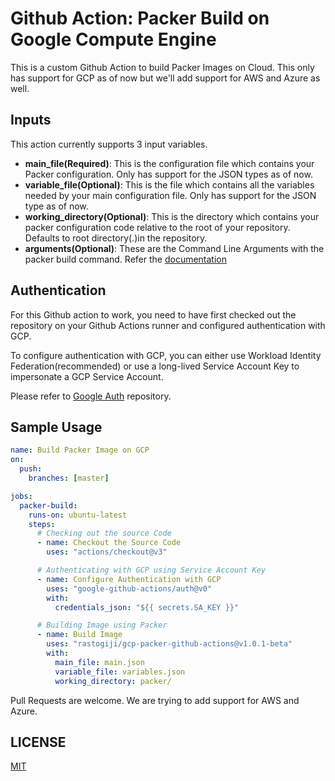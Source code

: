 # Github Action: Packer Build on Google Compute Engine

This is a custom Github Action to build Packer Images on Cloud. This only has support for GCP as of now but we'll add support for AWS and Azure as well.

## Inputs

This action currently supports 3 input variables.

- **main_file(Required)**: This is the configuration file which contains your Packer configuration. Only has support for the JSON types as of now.
- **variable_file(Optional)**: This is the file which contains all the variables needed by your main configuration file. Only has support for the JSON type as of now.
- **working_directory(Optional)**: This is the directory which contains your packer configuration code relative to the root of your repository. Defaults to root directory(.)in the repository.
- **arguments(Optional)**: These are the Command Line Arguments with the packer build command. Refer the [documentation](https://www.packer.io/docs/commands/build)

## Authentication

For this Github action to work, you need to have first checked out the repository on your Github Actions runner and configured authentication with GCP.

To configure authentication with GCP, you can either use Workload Identity Federation(recommended) or use a long-lived Service Account Key to impersonate a GCP Service Account.

Please refer to [Google Auth](https://github.com/google-github-actions/auth) repository.

## Sample Usage

```yaml
name: Build Packer Image on GCP
on:
  push:
    branches: [master]

jobs:
  packer-build:
    runs-on: ubuntu-latest
    steps:
      # Checking out the source Code
      - name: Checkout the Source Code
        uses: "actions/checkout@v3"

      # Authenticating with GCP using Service Account Key
      - name: Configure Authentication with GCP
        uses: "google-github-actions/auth@v0"
        with:
          credentials_json: "${{ secrets.SA_KEY }}"

      # Building Image using Packer
      - name: Build Image
        uses: "rastogiji/gcp-packer-github-actions@v1.0.1-beta"
        with:
          main_file: main.json
          variable_file: variables.json
          working_directory: packer/
```

Pull Requests are welcome. We are trying to add support for AWS and Azure.

## LICENSE

[MIT](./LICENSE)
